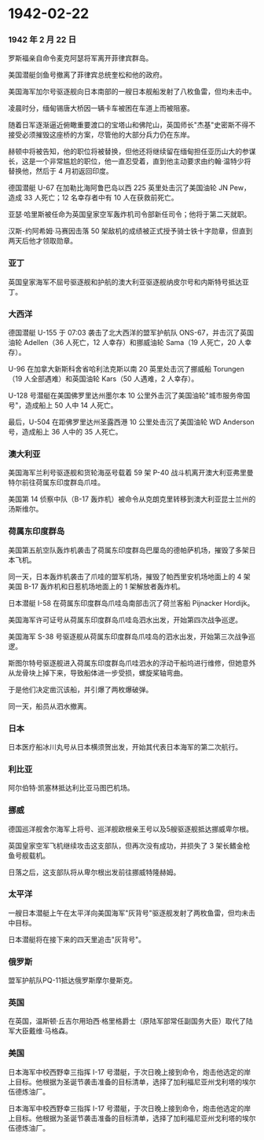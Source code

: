 # 1942-02-22

### 1942 年 2 月 22 日

罗斯福亲自命令麦克阿瑟将军离开菲律宾群岛。

美国潜艇剑鱼号撤离了菲律宾总统奎松和他的政府。

美国海军加尔号驱逐舰向日本南部的一艘日本舰船发射了八枚鱼雷，但均未击中。

凌晨时分，缅甸锡唐大桥因一辆卡车被困在车道上而被阻塞。

随着日军逐渐逼近俯瞰重要渡口的宝塔山和佛陀山，英国师长"杰基"史密斯不得不接受必须摧毁这座桥的方案，尽管他的大部分兵力仍在东岸。

赫顿中将被告知，他的职位将被替换，但他还将继续留在缅甸担任亚历山大的参谋长，这是一个非常尴尬的职位，他一直忍受着，直到他主动要求由约翰·温特少将替换他，然后于
4 月初返回印度。

德国潜艇 U-67 在加勒比海阿鲁巴岛以西 225 英里处击沉了美国油轮 JN
Pew，造成 33 人死亡；12 名幸存者中有 10 人在获救前死亡。

亚瑟·哈里斯被任命为英国皇家空军轰炸机司令部新任司令；他将于第二天就职。

汉斯-约阿希姆·马赛因击落 50
架敌机的成绩被正式授予骑士铁十字勋章，但直到两天后他才领取勋章。

### 亚丁

英国皇家海军不屈号驱逐舰和护航的澳大利亚驱逐舰纳皮尔号和内斯特号抵达亚丁。

### 大西洋

德国潜艇 U-155 于 07:03 袭击了北大西洋的盟军护航队
ONS-67，并击沉了英国油轮 Adellen（36 人死亡，12 人幸存）和挪威油轮
Sama（19 人死亡，20 人幸存）。

U-96 在加拿大新斯科舍省哈利法克斯以南 20 英里处击沉了挪威船 Torungen（19
人全部遇难）和英国油轮 Kars（50 人遇难，2 人幸存）。

U-128 号潜艇在美国佛罗里达州墨尔本 10
公里外击沉了美国油轮"城市服务帝国号"，造成船上 50 人中 14 人死亡。

最后，U-504 在距佛罗里达州圣露西港 10 公里处击沉了美国油轮 WD Anderson
号，造成船上 36 人中的 35 人死亡。

### 澳大利亚

美国海军兰利号驱逐舰和货轮海巫号载着 59 架 P-40
战斗机离开澳大利亚弗里曼特尔前往荷属东印度群岛爪哇。

美国第 14 侦察中队（B-17
轰炸机）被命令从克朗克里转移到澳大利亚昆士兰州的汤斯维尔。

### 荷属东印度群岛

美国第五航空队轰炸机袭击了荷属东印度群岛巴厘岛的德帕萨机场，摧毁了多架日本飞机。

同一天，日本轰炸机袭击了爪哇的盟军机场，摧毁了帕西里安机场地面上的 4
架美国 B-17 轰炸机和日惹机场地面上的 1 架解放者轰炸机。

日本潜艇 I-58 在荷属东印度群岛爪哇岛南部击沉了荷兰客船 Pijnacker
Hordijk。

美国海军许可证号从荷属东印度群岛爪哇岛泗水出发，开始第四次战争巡逻。

美国海军 S-38
号驱逐舰从荷属东印度群岛爪哇岛的泗水出发，开始第三次战争巡逻。

斯图尔特号驱逐舰进入荷属东印度群岛爪哇泗水的浮动干船坞进行维修，但她意外从龙骨块上掉下来，导致船体进一步受损，螺旋桨轴弯曲。

于是他们决定凿沉该船，并引爆了两枚爆破弹。

同一天，船员从泗水撤离。

### 日本

日本医疗船冰川丸号从日本横须贺出发，开始其代表日本海军的第二次航行。

### 利比亚

阿尔伯特·凯塞林抵达利比亚马图巴机场。

### 挪威

德国巡洋舰舍尔海军上将号、巡洋舰欧根亲王号以及5艘驱逐舰抵达挪威卑尔根。

英国皇家空军飞机继续攻击这支部队，但再次没有成功，并损失了 3
架长鳍金枪鱼号舰载机。

日落之后，这支部队将从卑尔根出发前往挪威特隆赫姆。

### 太平洋

一艘日本潜艇上午在太平洋向美国海军"灰背号"驱逐舰发射了两枚鱼雷，但均未击中目标。

日本潜艇将在接下来的四天里追击"灰背号"。

### 俄罗斯

盟军护航队PQ-11抵达俄罗斯摩尔曼斯克。

### 英国

在英国，温斯顿·丘吉尔用珀西·格里格爵士（原陆军部常任副国务大臣）取代了陆军大臣戴维·马格森。

### 美国

日本海军中校西野幸三指挥 I-17
号潜艇，于次日晚上接到命令，炮击他选定的岸上目标。他根据为圣诞节袭击准备的目标清单，选择了加利福尼亚州戈利塔的埃尔伍德炼油厂。

日本海军中校西野幸三指挥 I-17
号潜艇，于次日晚上接到命令，炮击他选定的岸上目标。他根据为圣诞节袭击准备的目标清单，选择了加利福尼亚州戈利塔的埃尔伍德炼油厂。